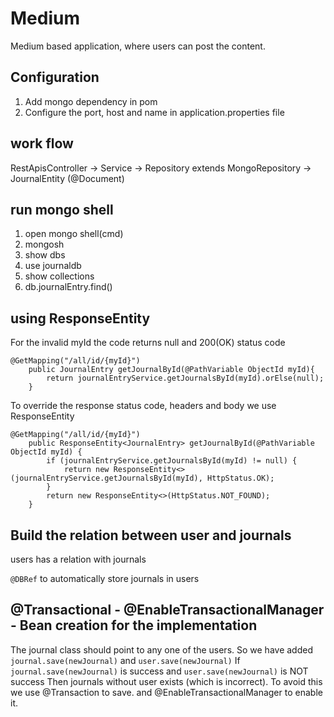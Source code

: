 # Medium
Medium based application, where users can post the content.

## Configuration
1. Add mongo dependency in pom
2. Configure the port, host and name in application.properties file

## work flow
RestApisController -> Service -> Repository extends MongoRepository -> JournalEntity (@Document) 

## run mongo shell
1. open mongo shell(cmd)
2. mongosh
3. show dbs
4. use journaldb
5. show collections
6. db.journalEntry.find()

## using ResponseEntity
For the invalid myId the code returns null and 200(OK) status code
```
@GetMapping("/all/id/{myId}")
    public JournalEntry getJournalById(@PathVariable ObjectId myId){
        return journalEntryService.getJournalsById(myId).orElse(null);
    }
```
To override the response status code, headers and body we use ResponseEntity
```
@GetMapping("/all/id/{myId}")
    public ResponseEntity<JournalEntry> getJournalById(@PathVariable ObjectId myId) {
        if (journalEntryService.getJournalsById(myId) != null) {
            return new ResponseEntity<>(journalEntryService.getJournalsById(myId), HttpStatus.OK);
        }
        return new ResponseEntity<>(HttpStatus.NOT_FOUND);
    }
```

## Build the relation between user and journals
users has a relation with journals

```@DBRef``` to automatically store journals in users

## @Transactional - @EnableTransactionalManager - Bean creation for the implementation
The journal class should point to any one of the users.
So we have added `journal.save(newJournal)` and `user.save(newJournal)`
If `journal.save(newJournal)` is success and `user.save(newJournal)` is NOT success 
Then journals without user exists (which is incorrect).
To avoid this we use @Transaction to save.
and @EnableTransactionalManager to enable it.